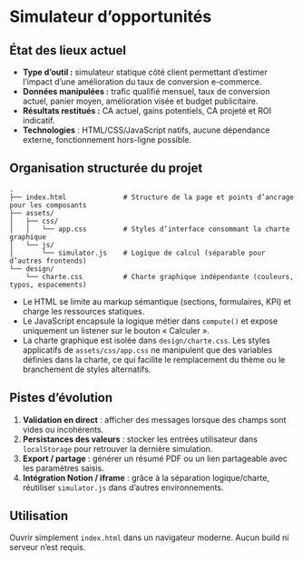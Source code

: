 # Simulateur d’opportunités

## État des lieux actuel

- **Type d’outil :** simulateur statique côté client permettant d’estimer l’impact d’une amélioration du taux de conversion e-commerce.
- **Données manipulées :** trafic qualifié mensuel, taux de conversion actuel, panier moyen, amélioration visée et budget publicitaire.
- **Résultats restitués :** CA actuel, gains potentiels, CA projeté et ROI indicatif.
- **Technologies** : HTML/CSS/JavaScript natifs, aucune dépendance externe, fonctionnement hors-ligne possible.

## Organisation structurée du projet

```
.
├── index.html              # Structure de la page et points d’ancrage pour les composants
├── assets/
│   ├── css/
│   │   └── app.css         # Styles d’interface consommant la charte graphique
│   └── js/
│       └── simulator.js    # Logique de calcul (séparable pour d’autres frontends)
└── design/
    └── charte.css          # Charte graphique indépendante (couleurs, typos, espacements)
```

- Le HTML se limite au markup sémantique (sections, formulaires, KPI) et charge les ressources statiques.
- Le JavaScript encapsule la logique métier dans `compute()` et expose uniquement un listener sur le bouton « Calculer ».
- La charte graphique est isolée dans `design/charte.css`. Les styles applicatifs de `assets/css/app.css` ne manipulent que des variables définies dans la charte, ce qui facilite le remplacement du thème ou le branchement de styles alternatifs.

## Pistes d’évolution

1. **Validation en direct** : afficher des messages lorsque des champs sont vides ou incohérents.
2. **Persistances des valeurs** : stocker les entrées utilisateur dans `localStorage` pour retrouver la dernière simulation.
3. **Export / partage** : générer un résumé PDF ou un lien partageable avec les paramètres saisis.
4. **Intégration Notion / iframe** : grâce à la séparation logique/charte, réutiliser `simulator.js` dans d’autres environnements.

## Utilisation

Ouvrir simplement `index.html` dans un navigateur moderne. Aucun build ni serveur n’est requis.
